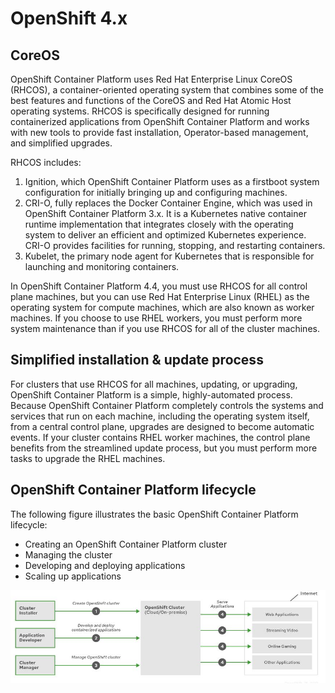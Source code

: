 # OpenShift 4.x

## CoreOS
OpenShift Container Platform uses Red Hat Enterprise Linux CoreOS (RHCOS), a container-oriented operating system that combines some of the best features and functions of the CoreOS and Red Hat Atomic Host operating systems. RHCOS is specifically designed for running containerized applications from OpenShift Container Platform and works with new tools to provide fast installation, Operator-based management, and simplified upgrades.

RHCOS includes:
1. Ignition, which OpenShift Container Platform uses as a firstboot system configuration for initially bringing up and configuring machines.
2. CRI-O, fully replaces the Docker Container Engine, which was used in OpenShift Container Platform 3.x. It is a Kubernetes native container runtime implementation that integrates closely with the operating system to deliver an efficient and optimized Kubernetes experience. CRI-O provides facilities for running, stopping, and restarting containers.
3. Kubelet, the primary node agent for Kubernetes that is responsible for launching and monitoring containers.

In OpenShift Container Platform 4.4, you must use RHCOS for all control plane machines, but you can use Red Hat Enterprise Linux (RHEL) as the operating system for compute machines, which are also known as worker machines. If you choose to use RHEL workers, you must perform more system maintenance than if you use RHCOS for all of the cluster machines.

## Simplified installation & update process
For clusters that use RHCOS for all machines, updating, or upgrading, OpenShift Container Platform is a simple, highly-automated process. Because OpenShift Container Platform completely controls the systems and services that run on each machine, including the operating system itself, from a central control plane, upgrades are designed to become automatic events. If your cluster contains RHEL worker machines, the control plane benefits from the streamlined update process, but you must perform more tasks to upgrade the RHEL machines.

## OpenShift Container Platform lifecycle
The following figure illustrates the basic OpenShift Container Platform lifecycle:
* Creating an OpenShift Container Platform cluster
* Managing the cluster
* Developing and deploying applications
* Scaling up applications

![Alt text](/images/ocp-overview.jpg)